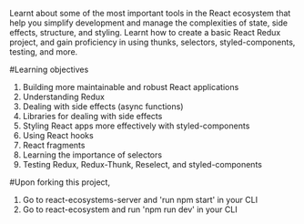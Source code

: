 Learnt about some of the most important tools in the React ecosystem that help you simplify development and manage the complexities of state, side effects, structure, and styling. Learnt how to create a basic React Redux project, 
and gain proficiency in using thunks, selectors, styled-components, testing, and more.

#Learning objectives
1. Building more maintainable and robust React applications
2. Understanding Redux
3. Dealing with side effects (async functions)
4. Libraries for dealing with side effects
5. Styling React apps more effectively with styled-components
6. Using React hooks
7. React fragments
8. Learning the importance of selectors
9. Testing Redux, Redux-Thunk, Reselect, and styled-components

#Upon forking this project,
1. Go to react-ecosystems-server and 'run npm start' in your CLI
2. Go to react-ecosystem and run 'npm run dev' in your CLI
